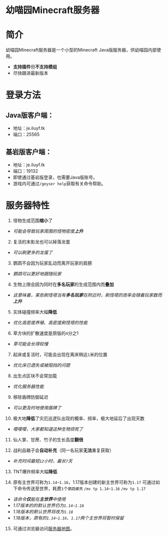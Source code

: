 幼喵园Minecraft服务器
=
# 简介
幼喵园Minecraft服务器是一个小型的Minecraft Java版服务器，供幼喵园内部使用。
* **支持插件**但**不支持模组**
* 尽快跟进最新版本
# 登录方法
## Java版客户端：
* 地址：je.iluyf.tk
* 端口：25565
## 基岩版客户端：
* 地址：je.iluyf.tk
* 端口：19132
* 即使通过基岩版登录，也需要Java版账号。
* 游戏内可通过`/geyser help`获取有关命令帮助。
# 服务器特性
1. 怪物生成范围**缩小**了
* *可能会导致玩家周围的怪物密度**上升***


2. 复活的末影龙也可以掉落龙蛋
* *可以刷更多的龙蛋了*


3. 鹦鹉不会因为玩家乱动而离开玩家的肩膀
* *鹦鹉可以更好地跟随玩家*


4. 生物上限会因为同时在**多名玩家**的生成范围内而**叠加**
* *这意味着，某些刷怪塔当有**多名玩家**在附近时，刷怪塔的效率会随着玩家数而**上升***


5. 实体碰撞频率大幅**降低**
* *优化高密度养殖、高密度刷怪塔的性能*


6. 草方块的扩散速度是原版的`4`分之1
* *草可能会长得较慢*


7. 起床或复活时，可能会出现在离床稍远`1`米的位置
* *优化床已遗失或被阻挡的问题*


8. 出生点区块不会常加载
* *优化服务器性能*


9. 移除盾牌防御延迟
* *可以更及时地使用盾牌了*


10. 极大地**降低**了灾厄巡逻队出现的概率、频率，极大地延后了出现天数
* *嘤嘤嘤，大家都知道这种生物烦死了*


11. 仙人掌、甘蔗、竹子的生长高度**翻倍**


12. 战利品箱子会**自动补充**（同一名玩家**无法**重复获取）
* *补充时间最短`12`小时，最长`7`天*


13. TNT爆炸频率大幅**降低**


14. 原有主世界可称为`1.14~1.16`，1.17版本创建的新主世界可称为`1.17`
可通过如下命令传送至世界，耗费`1`个`鹦鹉螺壳`
`/mv tp 1.14~1.16`
`/mv tp 1.17`
* *该命令**仅**能在**主世界**中使用*
* *1.17版本的的默认世界仍为`1.14~1.16`*
* *1.18版本的默认世界将改为`1.18`*
* *1.18版本，原有的`1.14~1.16`、`1.17`两个主世界将暂时保留*


15. 可通过浏览器访问[服务器地图](http://je.iluyf.tk:25564/)。
